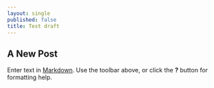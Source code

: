 ```yaml
---
layout: single
published: false
title: Test draft
---
```

## A New Post

Enter text in [Markdown](http://daringfireball.net/projects/markdown/). Use the toolbar above, or click the **?** button for formatting help.
